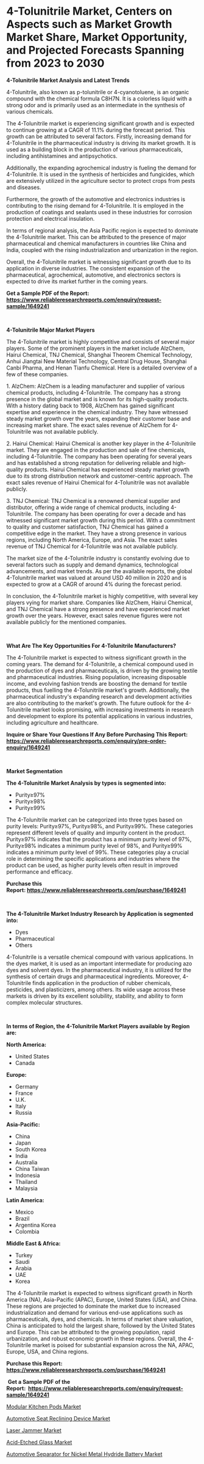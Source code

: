 <p><h1>4-Tolunitrile Market, Centers on Aspects such as Market Growth Market Share, Market Opportunity, and Projected Forecasts Spanning from 2023 to 2030</h1></p><p><strong>4-Tolunitrile Market Analysis and Latest Trends</strong></p>
<p><p>4-Tolunitrile, also known as p-tolunitrile or 4-cyanotoluene, is an organic compound with the chemical formula C8H7N. It is a colorless liquid with a strong odor and is primarily used as an intermediate in the synthesis of various chemicals.</p><p>The 4-Tolunitrile market is experiencing significant growth and is expected to continue growing at a CAGR of 11.1% during the forecast period. This growth can be attributed to several factors. Firstly, increasing demand for 4-Tolunitrile in the pharmaceutical industry is driving its market growth. It is used as a building block in the production of various pharmaceuticals, including antihistamines and antipsychotics.</p><p>Additionally, the expanding agrochemical industry is fueling the demand for 4-Tolunitrile. It is used in the synthesis of herbicides and fungicides, which are extensively utilized in the agriculture sector to protect crops from pests and diseases.</p><p>Furthermore, the growth of the automotive and electronics industries is contributing to the rising demand for 4-Tolunitrile. It is employed in the production of coatings and sealants used in these industries for corrosion protection and electrical insulation.</p><p>In terms of regional analysis, the Asia Pacific region is expected to dominate the 4-Tolunitrile market. This can be attributed to the presence of major pharmaceutical and chemical manufacturers in countries like China and India, coupled with the rising industrialization and urbanization in the region.</p><p>Overall, the 4-Tolunitrile market is witnessing significant growth due to its application in diverse industries. The consistent expansion of the pharmaceutical, agrochemical, automotive, and electronics sectors is expected to drive its market further in the coming years.</p></p>
<p><strong>Get a Sample PDF of the Report:&nbsp; <a href="https://www.reliableresearchreports.com/enquiry/request-sample/1649241">https://www.reliableresearchreports.com/enquiry/request-sample/1649241</a></strong></p>
<p>&nbsp;</p>
<p><strong>4-Tolunitrile Major Market Players</strong></p>
<p><p>The 4-Tolunitrile market is highly competitive and consists of several major players. Some of the prominent players in the market include AlzChem, Hairui Chemical, TNJ Chemical, Shanghai Theorem Chemical Technology, Anhui Jiangtai New Material Technology, Central Drug House, Shanghai Canbi Pharma, and Henan Tianfu Chemical. Here is a detailed overview of a few of these companies.</p><p>1. AlzChem: AlzChem is a leading manufacturer and supplier of various chemical products, including 4-Tolunitrile. The company has a strong presence in the global market and is known for its high-quality products. With a history dating back to 1908, AlzChem has gained significant expertise and experience in the chemical industry. They have witnessed steady market growth over the years, expanding their customer base and increasing market share. The exact sales revenue of AlzChem for 4-Tolunitrile was not available publicly.</p><p>2. Hairui Chemical: Hairui Chemical is another key player in the 4-Tolunitrile market. They are engaged in the production and sale of fine chemicals, including 4-Tolunitrile. The company has been operating for several years and has established a strong reputation for delivering reliable and high-quality products. Hairui Chemical has experienced steady market growth due to its strong distribution network and customer-centric approach. The exact sales revenue of Hairui Chemical for 4-Tolunitrile was not available publicly.</p><p>3. TNJ Chemical: TNJ Chemical is a renowned chemical supplier and distributor, offering a wide range of chemical products, including 4-Tolunitrile. The company has been operating for over a decade and has witnessed significant market growth during this period. With a commitment to quality and customer satisfaction, TNJ Chemical has gained a competitive edge in the market. They have a strong presence in various regions, including North America, Europe, and Asia. The exact sales revenue of TNJ Chemical for 4-Tolunitrile was not available publicly.</p><p>The market size of the 4-Tolunitrile industry is constantly evolving due to several factors such as supply and demand dynamics, technological advancements, and market trends. As per the available reports, the global 4-Tolunitrile market was valued at around USD 40 million in 2020 and is expected to grow at a CAGR of around 4% during the forecast period.</p><p>In conclusion, the 4-Tolunitrile market is highly competitive, with several key players vying for market share. Companies like AlzChem, Hairui Chemical, and TNJ Chemical have a strong presence and have experienced market growth over the years. However, exact sales revenue figures were not available publicly for the mentioned companies.</p></p>
<p>&nbsp;</p>
<p><strong>What Are The Key Opportunities For 4-Tolunitrile Manufacturers?</strong></p>
<p><p>The 4-Tolunitrile market is expected to witness significant growth in the coming years. The demand for 4-Tolunitrile, a chemical compound used in the production of dyes and pharmaceuticals, is driven by the growing textile and pharmaceutical industries. Rising population, increasing disposable income, and evolving fashion trends are boosting the demand for textile products, thus fuelling the 4-Tolunitrile market's growth. Additionally, the pharmaceutical industry's expanding research and development activities are also contributing to the market's growth. The future outlook for the 4-Tolunitrile market looks promising, with increasing investments in research and development to explore its potential applications in various industries, including agriculture and healthcare.</p></p>
<p><strong>Inquire or Share Your Questions If Any Before Purchasing This Report: <a href="https://www.reliableresearchreports.com/enquiry/pre-order-enquiry/1649241">https://www.reliableresearchreports.com/enquiry/pre-order-enquiry/1649241</a></strong></p>
<p>&nbsp;</p>
<p><strong>Market Segmentation</strong></p>
<p><strong>The 4-Tolunitrile Market Analysis by types is segmented into:</strong></p>
<p><ul><li>Purity≥97%</li><li>Purity≥98%</li><li>Purity≥99%</li></ul></p>
<p><p>The 4-Tolunitrile market can be categorized into three types based on purity levels: Purity≥97%, Purity≥98%, and Purity≥99%. These categories represent different levels of quality and impurity content in the product. Purity≥97% indicates that the product has a minimum purity level of 97%, Purity≥98% indicates a minimum purity level of 98%, and Purity≥99% indicates a minimum purity level of 99%. These categories play a crucial role in determining the specific applications and industries where the product can be used, as higher purity levels often result in improved performance and efficacy.</p></p>
<p><strong>Purchase this Report:&nbsp;<a href="https://www.reliableresearchreports.com/purchase/1649241">https://www.reliableresearchreports.com/purchase/1649241</a></strong></p>
<p>&nbsp;</p>
<p><strong>The 4-Tolunitrile Market Industry Research by Application is segmented into:</strong></p>
<p><ul><li>Dyes</li><li>Pharmaceutical</li><li>Others</li></ul></p>
<p><p>4-Tolunitrile is a versatile chemical compound with various applications. In the dyes market, it is used as an important intermediate for producing azo dyes and solvent dyes. In the pharmaceutical industry, it is utilized for the synthesis of certain drugs and pharmaceutical ingredients. Moreover, 4-Tolunitrile finds application in the production of rubber chemicals, pesticides, and plasticizers, among others. Its wide usage across these markets is driven by its excellent solubility, stability, and ability to form complex molecular structures.</p></p>
<p>&nbsp;</p>
<p><strong>In terms of Region, the 4-Tolunitrile Market Players available by Region are:</strong></p>
<p>
    <p> <strong> North America: </strong>
        <ul>
            <li>United States</li>
            <li>Canada</li>
        </ul>
        </p> 
    <p> <strong> Europe: </strong>
        <ul>
            <li>Germany</li>
            <li>France</li>
            <li>U.K.</li>
            <li>Italy</li>
            <li>Russia</li>
        </ul>
        </p> 
    <p> <strong> Asia-Pacific: </strong>
        <ul>
            <li>China</li>
            <li>Japan</li>
            <li>South Korea</li>
            <li>India</li>
            <li>Australia</li>
            <li>China Taiwan</li>
            <li>Indonesia</li>
            <li>Thailand</li>
            <li>Malaysia</li>
        </ul>
        </p> 
    <p> <strong> Latin America: </strong>
        <ul>
            <li>Mexico</li>
            <li>Brazil</li>
            <li>Argentina Korea</li>
            <li>Colombia</li>
        </ul>
        </p> 
    <p> <strong> Middle East & Africa: </strong>
        <ul>
            <li>Turkey</li>
            <li>Saudi</li>
            <li>Arabia</li>
            <li>UAE</li>
            <li>Korea</li>
        </ul>
    </p>
    </p>
<p><p>The 4-Tolunitrile market is expected to witness significant growth in North America (NA), Asia-Pacific (APAC), Europe, United States (USA), and China. These regions are projected to dominate the market due to increased industrialization and demand for various end-use applications such as pharmaceuticals, dyes, and chemicals. In terms of market share valuation, China is anticipated to hold the largest share, followed by the United States and Europe. This can be attributed to the growing population, rapid urbanization, and robust economic growth in these regions. Overall, the 4-Tolunitrile market is poised for substantial expansion across the NA, APAC, Europe, USA, and China regions.</p></p>
<p><strong>Purchase this Report: <a href="https://www.reliableresearchreports.com/purchase/1649241">https://www.reliableresearchreports.com/purchase/1649241</a></strong></p>
<p>&nbsp;<strong>Get a Sample PDF of the Report:&nbsp;&nbsp;<a href="https://www.reliableresearchreports.com/enquiry/request-sample/1649241">https://www.reliableresearchreports.com/enquiry/request-sample/1649241</a></strong></p>
<p><strong></strong></p>
<p><p><a href="https://www.linkedin.com/pulse/modular-kitchen-pods-market-insights-players-forecast/">Modular Kitchen Pods Market</a></p><p><a href="https://medium.com/@amayabeahan/automotive-seat-reclining-device-market-size-cagr-trends-2024-2030-71a3ebea5e46">Automotive Seat Reclining Device Market</a></p><p><a href="https://www.linkedin.com/pulse/laser-jammer-market-size-growth-forecast-from-2023-2030-plumdataz/">Laser Jammer Market</a></p><p><a href="https://www.linkedin.com/pulse/acid-etched-glass-market-size-growth-forecast-from-2023-/">Acid-Etched Glass Market</a></p><p><a href="https://medium.com/@lavernacole2023/automotive-separator-for-nickel-metal-hydride-battery-market-outlook-industry-overview-and-7f0329668bf3">Automotive Separator for Nickel Metal Hydride Battery Market</a></p></p>